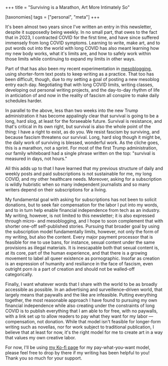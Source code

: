 +++
title = "Surviving is a Marathon, Art More Intimately So"

[taxonomies]
tags = ["personal", "meta"]
+++

It's been almost two years since I've written an entry in this newsletter, despite it supposedly being weekly. In no small part, that owes to the fact that in 2023, I contracted COVID for the first time, and have since suffered immensely from long COVID symptoms. Learning to write, make art, and to put words out into the world with long COVID has also meant learning how my new body works, what it's limits are, and how to safely work within those limits while continuing to expand my limits in other ways.

Part of that has also been my recent experimentation in [mesoblogging](https://portal.mozz.us/gemini/gemlog.xgranade.com/), using shorter-form text posts to keep writing as a practice. That too has been difficult, though, due to my setting a goal of posting a new mesoblog entry each day. Negotiating that with long COVID limits, writing classes, developing out personal writing projects, and the day-to-day rhythm of life in anticiation of and now in the reality of fascism all conspire to make daily schedules harder.

In parallel to the above, less than two weeks into the new Trump administration it has become appalingly clear that survival is going to be a long, hard slog, at least for the forseeable future. Survival is resistance, and that's critical in its own right, but survival is also the whole point of the thing: I have a right to exist, as do you. We resist fascism by surviving, and because fascism threatens our survival. Long, hard slog though it might be, the daily work of surviving is blessed, wonderful work. As the cliche goes, this is a marathon, not a sprint. For most of the first Trump administration, our family whiteboard had a single phrase written on the top: "survival is measured in days, not hours."

All this adds up to that I have learned that my previous structure of daily and weekly posts and paid subscriptions is not sustainable for me, my long COVID, and my other healthcare needs. Moreover, asking for a subscription is wildly hubristic when so many independent journalists and so many writers depend on their subscriptions for a living.

My fundamental goal with asking for subscriptions has not been to solicit donations, but to seek fair compensation for the labor I put into my words, and to in turn help enable financial independence from tech as an industry. My writing, however, is not limited to this newsletter; it is also expressed through micro- and mesoblogging, and I hope to soon complement that with shorter one-off self-published stories. Pursuing that broader goal by using the subscription model fundamentally limits, however, not only the form of my writing, but also the content. Every major payment processor that is feasible for me to use bans, for instance, sexual content under the same provisions as illegal materials. It is inescapable both that sexual content is, at its core, part of the human experience, and that there is a growing movement to label all queer existence as pornographic. Insofar as creation is an expression of humanity and resiliance in the face of fascism, even outright porn *is* a part of creation and should not be walled-off categorically.

Finally, I want whatever words that I share with the world to be as broadly accessible as possible. In an advertising and surveillence–driven world, that largely means that paywalls and the like are infeasible. Putting everything together, the most reasonable approach I have found to pursuing my own financial independence while also creating under the constraints of long COVID is to publish everything that I am able to for free, with no paywalls, with a link set up to allow readers to pay what they want for my labor — compensation, not donation. While that model isn't feasible for longer-form writing such as novellas, nor for work subject to traditional publication, I believe that at least for now, it's the right model for me to create art in a way that values my own creative labor.

For now, I'll be using [my Ko-fi page](https://ko-fi.com/xgranade) for my pay-what-you-want model, please feel free to drop by there if my writing has been helpful to you! Thank you so much for your support.
